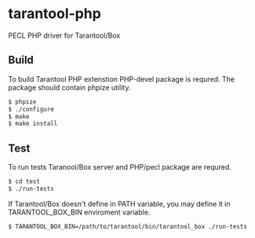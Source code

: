 tarantool-php
=============

PECL PHP driver for Tarantool/Box

## Build

To build Tarantool PHP extenstion PHP-devel package is requred. The
package should contain phpize utility.

```sh
$ phpize
$ ./configure
$ make
$ make install
```

## Test

To run tests Taranool/Box server and PHP/pecl package are requred.

```sh
$ cd test
$ ./run-tests
```

If Tarantool/Box doesn't define in PATH variable, you may define it in
TARANTOOL_BOX_BIN enviroment variable.

```sh
$ TARANTOOL_BOX_BIN=/path/to/tarantool/bin/tarantool_box ./run-tests
```
